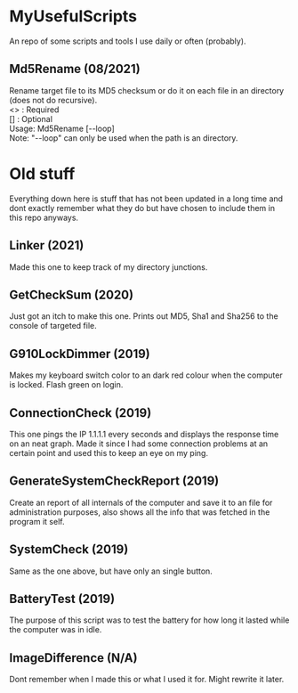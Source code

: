 # MyUsefulScripts
An repo of some scripts and tools I use daily or often (probably).

## Md5Rename (08/2021)
Rename target file to its MD5 checksum or do it on each file in an directory (does not do recursive).  
<> : Required  
[] : Optional  
Usage: Md5Rename <path> [--loop]  
Note: "--loop" can only be used when the path is an directory.

# Old stuff
Everything down here is stuff that has not been updated in a long time and dont exactly remember what they do but have chosen to include them in this repo anyways.

## Linker (2021)
Made this one to keep track of my directory junctions.

## GetCheckSum (2020)
Just got an itch to make this one.
Prints out MD5, Sha1 and Sha256 to the console of targeted file.

## G910LockDimmer (2019)
Makes my keyboard switch color to an dark red colour when the computer is locked. Flash green on login.

## ConnectionCheck (2019)
This one pings the IP 1.1.1.1 every seconds and displays the response time on an neat graph. Made it since I had some connection problems at an certain point and used this to keep an eye on my ping.

## GenerateSystemCheckReport (2019)
Create an report of all internals of the computer and save it to an file for administration purposes, also shows all the info that was fetched in the program it self.

## SystemCheck (2019)
Same as the one above, but have only an single button.

## BatteryTest (2019)
The purpose of this script was to test the battery for how long it lasted while the computer was in idle.

## ImageDifference (N/A)
Dont remember when I made this or what I used it for. Might rewrite it later.
